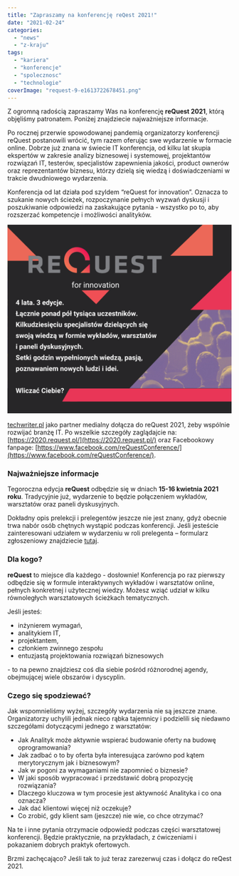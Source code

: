 ```yaml
---
title: "Zapraszamy na konferencję reQest 2021!"
date: "2021-02-24"
categories:
  - "news"
  - "z-kraju"
tags:
  - "kariera"
  - "konferencje"
  - "spolecznosc"
  - "technologie"
coverImage: "request-9-e1613722678451.png"
---
```


Z ogromną radością zapraszamy Was na konferencję **reQuest 2021**, którą objęliśmy patronatem. Poniżej znajdziecie najważniejsze informacje.

Po rocznej przerwie spowodowanej pandemią organizatorzy konferencji reQuest postanowili wrócić, tym razem oferując swe wydarzenie w formacie online. Dobrze już znana w świecie IT konferencja, od kilku lat skupia ekspertów w zakresie analizy biznesowej i systemowej, projektantów rozwiązań IT, testerów, specjalistów zapewnienia jakości, product ownerów oraz reprezentantów biznesu, którzy dzielą się wiedzą i doświadczeniami w trakcie dwudniowego wydarzenia.

Konferencja od lat działa pod szyldem “reQuest for innovation”. Oznacza to szukanie nowych ścieżek, rozpoczynanie pełnych wyzwań dyskusji i poszukiwanie odpowiedzi na zaskakujące pytania - wszystko po to, aby rozszerzać kompetencje i możliwości analityków.

![](images/request-7-e1613722544715.png)



[techwriter.pl](http://techwriter.pl/) jako partner medialny dołącza do reQuest 2021, żeby wspólnie rozwijać branżę IT. Po wszelkie szczegóły zaglądajcie na: [https://2020.request.pl/](https://2020.request.pl/) oraz Facebookowy fanpage: [https://www.facebook.com/reQuestConference/](https://www.facebook.com/reQuestConference/).

### **Najważniejsze informacje**

Tegoroczna edycja **reQuest** odbędzie się w dniach **15-16 kwietnia 2021** **roku**. Tradycyjnie już, wydarzenie to będzie połączeniem wykładów, warsztatów oraz paneli dyskusyjnych.

Dokładny opis prelekcji i prelegentów jeszcze nie jest znany, gdyż obecnie trwa nabór osób chętnych wystąpić podczas konferencji. Jeśli jesteście zainteresowani udziałem w wydarzeniu w roli prelegenta – formularz zgłoszeniowy znajdziecie [tutaj](https://docs.google.com/forms/d/e/1FAIpQLSd5Kq3rAfybB0gmi4i_KIpHG40l6o_EDbqNla5Pg07yf7jSRw/viewform).

### Dla kogo?

**reQuest** to miejsce dla każdego - dosłownie! Konferencja po raz pierwszy odbędzie się w formule interaktywnych wykładów i warsztatów online, pełnych konkretnej i użytecznej wiedzy. Możesz wziąć udział w kilku równoległych warsztatowych ścieżkach tematycznych.

Jeśli jesteś:

- inżynierem wymagań,
- analitykiem IT,
- projektantem,
- członkiem zwinnego zespołu
- entuzjastą projektowania rozwiązań biznesowych

\- to na pewno znajdziesz coś dla siebie pośród różnorodnej agendy, obejmującej wiele obszarów i dyscyplin.

### Czego się spodziewać?

Jak wspomnieliśmy wyżej, szczegóły wydarzenia nie są jeszcze znane. Organizatorzy uchylili jednak nieco rąbka tajemnicy i podzielili się niedawno szczegółami dotyczącymi jednego z warsztatów:

- Jak Analityk może aktywnie wspierać budowanie oferty na budowę oprogramowania?
- Jak zadbać o to by oferta była interesująca zarówno pod kątem merytorycznym jak i biznesowym?
- Jak w pogoni za wymaganiami nie zapomnieć o biznesie?
- W jaki sposób wypracować i przedstawić dobrą propozycję rozwiązania?
- Dlaczego kluczowa w tym procesie jest aktywność Analityka i co ona oznacza?
- Jak dać klientowi więcej niż oczekuje?
- Co zrobić, gdy klient sam (jeszcze) nie wie, co chce otrzymać?

Na te i inne pytania otrzymacie odpowiedź podczas części warsztatowej konferencji. Będzie praktycznie, na przykładach, z ćwiczeniami i pokazaniem dobrych praktyk ofertowych.

Brzmi zachęcająco? Jeśli tak to już teraz zarezerwuj czas i dołącz do reQest 2021.

